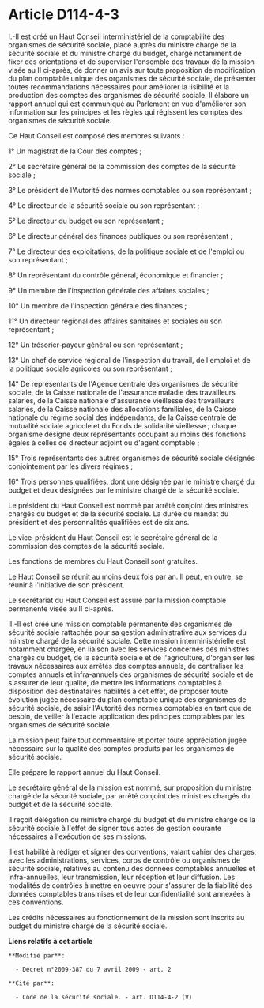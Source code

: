 # Article D114-4-3

I.-Il est créé un Haut Conseil interministériel de la comptabilité des organismes de sécurité sociale, placé auprès du
ministre chargé de la sécurité sociale et du ministre chargé du budget, chargé notamment de fixer des orientations et de
superviser l'ensemble des travaux de la mission visée au II ci-après, de donner un avis sur toute proposition de modification
du plan comptable unique des organismes de sécurité sociale, de présenter toutes recommandations nécessaires pour améliorer
la lisibilité et la production des comptes des organismes de sécurité sociale. Il élabore un rapport annuel qui est
communiqué au Parlement en vue d'améliorer son information sur les principes et les règles qui régissent les comptes des
organismes de sécurité sociale. 

Ce Haut Conseil est composé des membres suivants : 

1° Un magistrat de la Cour des comptes ; 

2° Le secrétaire général de la commission des comptes de la sécurité sociale ; 

3° Le président de l'Autorité des normes comptables ou son représentant ; 

4° Le directeur de la sécurité sociale ou son représentant ; 

5° Le directeur du budget ou son représentant ; 

6° Le directeur général des finances publiques ou son représentant ; 

7° Le directeur des exploitations, de la politique sociale et de l'emploi ou son représentant ; 

8° Un représentant    du contrôle général, économique et financier ; 

9° Un membre de l'inspection générale des affaires sociales ; 

10° Un membre de l'inspection générale des finances ; 

11° Un directeur régional des affaires sanitaires et sociales ou son représentant ; 

12° Un trésorier-payeur général ou son représentant ; 

13° Un chef de service régional de l'inspection du travail, de l'emploi et de la politique sociale agricoles ou son
représentant ; 

14° De représentants de l'Agence centrale des organismes de sécurité sociale, de la Caisse nationale de l'assurance maladie
des travailleurs salariés, de la Caisse nationale d'assurance vieillesse des travailleurs salariés, de la Caisse nationale
des allocations familiales, de la Caisse nationale du régime social des indépendants, de la Caisse centrale de mutualité
sociale agricole et du Fonds de solidarité vieillesse ; chaque organisme désigne deux représentants occupant au moins des
fonctions égales à celles de directeur adjoint ou d'agent comptable ; 

15° Trois représentants des autres organismes de sécurité sociale désignés conjointement par les divers régimes ; 

16° Trois personnes qualifiées, dont une désignée par le ministre chargé du budget et deux désignées par le ministre chargé
de la sécurité sociale. 

Le président du Haut Conseil est nommé par arrêté conjoint des ministres chargés du budget et de la sécurité sociale. La
durée du mandat du président et des personnalités qualifiées est de six ans. 

Le vice-président du Haut Conseil est le secrétaire général de la commission des comptes de la sécurité sociale. 

Les fonctions de membres du Haut Conseil sont gratuites. 

Le Haut Conseil se réunit au moins deux fois par an. Il peut, en outre, se réunir à l'initiative de son président. 

Le secrétariat du Haut Conseil est assuré par la mission comptable permanente visée au II ci-après. 

II.-Il est créé une mission comptable permanente des organismes de sécurité sociale rattachée pour sa gestion administrative
aux services du ministre chargé de la sécurité sociale. Cette mission interministérielle est notamment chargée, en liaison
avec les services concernés des ministres chargés du budget, de la sécurité sociale et de l'agriculture, d'organiser les
travaux nécessaires aux arrêtés des comptes annuels, de centraliser les comptes annuels et infra-annuels des organismes de
sécurité sociale et de s'assurer de leur qualité, de mettre les informations comptables à disposition des destinataires
habilités à cet effet, de proposer toute évolution jugée nécessaire du plan comptable unique des organismes de sécurité
sociale, de saisir l'Autorité des normes comptables en tant que de besoin, de veiller à l'exacte application des principes
comptables par les organismes de sécurité sociale. 

La mission peut faire tout commentaire et porter toute appréciation jugée nécessaire sur la qualité des comptes produits par
les organismes de sécurité sociale. 

Elle prépare le rapport annuel du Haut Conseil. 

Le secrétaire général de la mission est nommé, sur proposition du ministre chargé de la sécurité sociale, par arrêté conjoint
des ministres chargés du budget et de la sécurité sociale. 

Il reçoit délégation du ministre chargé du budget et du ministre chargé de la sécurité sociale à l'effet de signer tous actes
de gestion courante nécessaires à l'exécution de ses missions. 

Il est habilité à rédiger et signer des conventions, valant cahier des charges, avec les administrations, services, corps de
contrôle ou organismes de sécurité sociale, relatives au contenu des données comptables annuelles et infra-annuelles, leur
transmission, leur réception et leur diffusion. Les modalités de contrôles à mettre en oeuvre pour s'assurer de la fiabilité
des données comptables transmises et de leur confidentialité sont annexées à ces conventions. 

Les crédits nécessaires au fonctionnement de la mission sont inscrits au budget du ministre chargé de la sécurité sociale.

**Liens relatifs à cet article**

	**Modifié par**:

	  - Décret n°2009-387 du 7 avril 2009 - art. 2

	**Cité par**:

	  - Code de la sécurité sociale. - art. D114-4-2 (V)
